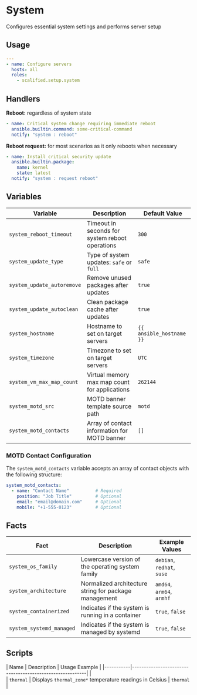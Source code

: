 # System

Configures essential system settings and performs server setup

## Usage

```yaml
---
- name: Configure servers
  hosts: all
  roles:
    - scalified.setup.system
```

## Handlers

**Reboot:** regardless of system state

```yaml
- name: Critical system change requiring immediate reboot
  ansible.builtin.command: some-critical-command
  notify: "system : reboot"
```

**Reboot request:** for most scenarios as it only reboots when necessary
```yaml
- name: Install critical security update
  ansible.builtin.package:
    name: kernel
    state: latest
  notify: "system : request reboot"
```

## Variables

| Variable                        | Description                                     | Default Value            |
|---------------------------------|-------------------------------------------------|--------------------------|
| `system_reboot_timeout`         | Timeout in seconds for system reboot operations | `300`                    |
| `system_update_type`            | Type of system updates: `safe` or `full`        | `safe`                   |
| `system_update_autoremove`      | Remove unused packages after updates            | `true`                   |
| `system_update_autoclean`       | Clean package cache after updates               | `true`                   |
| `system_hostname`               | Hostname to set on target servers               | `{{ ansible_hostname }}` |
| `system_timezone`               | Timezone to set on target servers               | `UTC`                    |
| `system_vm_max_map_count`       | Virtual memory max map count for applications   | `262144`                 |
| `system_motd_src`               | MOTD banner template source path                | `motd`                   |
| `system_motd_contacts`          | Array of contact information for MOTD banner    | `[]`                     |

### MOTD Contact Configuration

The `system_motd_contacts` variable accepts an array of contact objects with the following structure:

```yaml
system_motd_contacts:
  - name: "Contact Name"          # Required
    position: "Job Title"         # Optional
    email: "email@domain.com"     # Optional
    mobile: "+1-555-0123"         # Optional
```

## Facts

| Fact                     | Description                                           | Example Values             |
|--------------------------|-------------------------------------------------------|----------------------------|
| `system_os_family`       | Lowercase version of the operating system family      | `debian`, `redhat`, `suse` |
| `system_architecture`    | Normalized architecture string for package management | `amd64`, `arm64`, `armhf`  |
| `system_containerized`   | Indicates if the system is running in a container     | `true`, `false`            |
| `system_systemd_managed` | Indicates if the system is managed by systemd         | `true`, `false`            |

## Scripts

| Name      | Description                                              | Usage Example |
|-----------|----------------------------------------------------------|               |           
| `thermal` | Displays `thermal_zone*` temperature readings in Celsius | `thermal`     |
